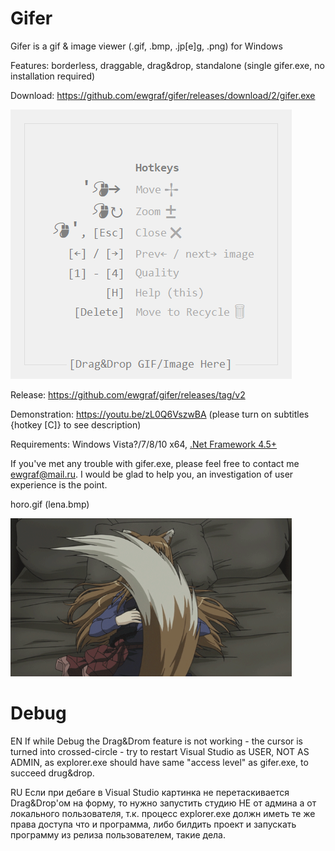 # Gifer

Gifer is a gif & image viewer (.gif, .bmp, .jp[e]g, .png) for Windows

Features: borderless, draggable, drag&drop, standalone (single gifer.exe, no installation required)

Download: https://github.com/ewgraf/gifer/releases/download/2/gifer.exe

![](help.png)

Release: https://github.com/ewgraf/gifer/releases/tag/v2

Demonstration: https://youtu.be/zL0Q6VszwBA (please turn on subtitles {hotkey [C]} to see description)

Requirements: Windows Vista?/7/8/10 x64, [.Net Framework 4.5+](https://www.microsoft.com/ru-ru/download/details.aspx?id=30653)

If you've met any trouble with gifer.exe, please feel free to contact me ewgraf@mail.ru. I would be glad to help you, an investigation of user experience is the point.

horo.gif (lena.bmp)

<img src="https://github.com/ewgraf/gifer/blob/master/horo2.gif?raw=true" width="450px">

# Debug
EN
If while Debug the Drag&Drom feature is not working - the cursor is turned into crossed-circle - try to restart Visual Studio as USER, NOT AS ADMIN, as explorer.exe should have same "access level" as gifer.exe, to succeed drug&drop.

RU
Если при дебаге в Visual Studio картинка не перетаскивается Drag&Drop'ом на форму, то нужно запустить студию НЕ от админа а от локального пользователя, т.к. процесс explorer.exe должн иметь те же права доступа что и программа, либо билдить проект и запускать программу из релиза пользователем, такие дела.

